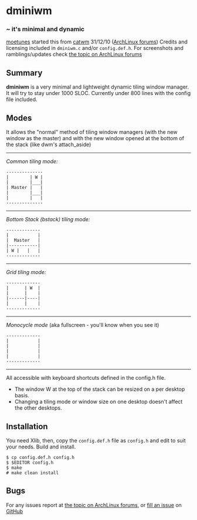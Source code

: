 dminiwm
=======

### ~ it's minimal and dynamic

[moetunes][] started this from [catwm][] 31/12/10 ([ArchLinux forums][catf])
Credits and licensing included in `dminiwm.c` and/or `config.def.h`.
For screenshots and ramblings/updates check [the topic on ArchLinux forums][dminif]

  [moetunes]: https://github.com/moetunes
  [catwm]: https://github.com/pyknite/catwm
  [catf]: https://bbs.archlinux.org/viewtopic.php?id=100215&p=1
  [dminif]: https://bbs.archlinux.org/viewtopic.php?id=126463


Summary
-------

**dminiwm** is a very minimal and lightweight dynamic tiling window manager.
It will try to stay under 1000 SLOC.
Currently under 800 lines with the config file included.


Modes
-----

It allows the "normal" method of tiling window managers (with the new window as the master)
and with the new window opened at the bottom of the stack (like dwm's attach\_aside)

---

*Common tiling mode:*

    --------------
    |        | W |
    |        |___|
    | Master |   |
    |        |___|
    |        |   |
    --------------

---

*Bottom Stack (bstack) tiling mode:*

    -------------
    |           |
    |  Master   |
    |-----------|
    | W |   |   |
    -------------

---

 *Grid tiling mode:*

    -------------
    |      | W  |
    |      |    |
    |------|----|
    |      |    |
    -------------

---

 *Monocycle mode* (aka fullscreen - you'll know when you see it)

    -------------
    |           |
    |           |
    |           |
    |           |
    -------------

---

All accessible with keyboard shortcuts defined in the config.h file.

 * The window W at the top of the stack can be resized on a per desktop basis.
 * Changing a tiling mode or window size on one desktop doesn't affect the other desktops.


Installation
------------

You need Xlib, then,
copy the `config.def.h` file as `config.h`
and edit to suit your needs.
Build and install.

    $ cp config.def.h config.h
    $ $EDITOR config.h
    $ make
    # make clean install


Bugs
----

For any issues report at [the topic on ArchLinux forums][dminif],
or [fill an issue][bug] on [GitHub][ghp]

  [bug]: https://github.com/c00kiemon5ter/dminiwm/issues
  [ghp]: https://github.com/c00kiemon5ter/dminiwm

